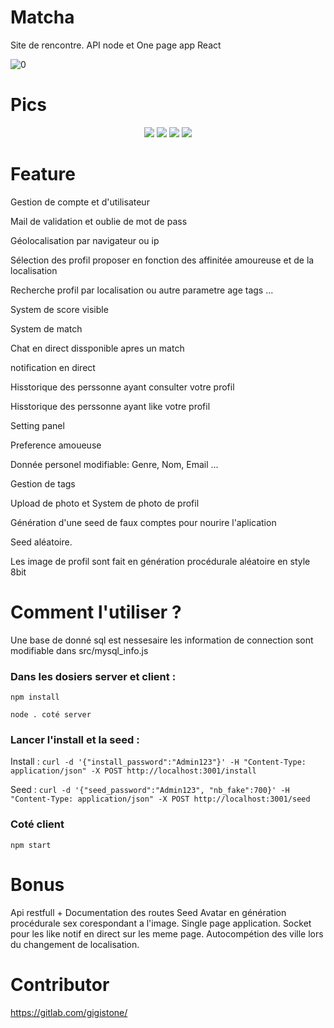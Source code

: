 # Matcha
Site de rencontre.
API node et One page app React

![0](https://user-images.githubusercontent.com/44972661/66797689-f3794300-ef0b-11e9-85ff-18b44046fec2.PNG)

# Pics

<p align="center">
  <img src="https://user-images.githubusercontent.com/44972661/66797691-f3794300-ef0b-11e9-8e0f-5e6d4070ae9b.PNG">
  <img src="https://user-images.githubusercontent.com/44972661/66797692-f3794300-ef0b-11e9-8380-867bb4969ab9.PNG">
  <img src="https://user-images.githubusercontent.com/44972661/66797693-f3794300-ef0b-11e9-9a6c-571d262b09c8.PNG">
  <img src="https://user-images.githubusercontent.com/44972661/66797694-f411d980-ef0b-11e9-9365-f64f15a3072c.PNG">
</p>

# Feature
Gestion de compte et d'utilisateur

Mail de validation et oublie de mot de pass

Géolocalisation par navigateur ou ip

Sélection des profil proposer en fonction des affinitée amoureuse et de la localisation

Recherche profil par localisation ou autre parametre age tags ...

System de score visible

System de match

Chat en direct dissponible apres un match

notification en direct

Hisstorique des perssonne ayant consulter votre profil

Hisstorique des perssonne ayant like votre profil

Setting panel

Preference amoueuse

Donnée personel modifiable: Genre, Nom, Email ...

Gestion de tags

Upload de photo et System de photo de profil

Génération d'une seed de faux comptes pour nourire l'aplication

Seed aléatoire.

Les image de profil sont fait en génération procédurale aléatoire en style 8bit


# Comment l'utiliser ?

Une base de donné sql est nessesaire les information de connection sont modifiable dans src/mysql_info.js

### Dans les dosiers server et client :
`npm install`

`node . coté server`

### Lancer l'install et la seed :
Install : `curl -d '{"install_password":"Admin123"}' -H "Content-Type: application/json" -X POST http://localhost:3001/install`

Seed : `curl -d '{"seed_password":"Admin123", "nb_fake":700}' -H "Content-Type: application/json" -X POST http://localhost:3001/seed`

### Coté client

`npm start`

# Bonus
Api restfull + Documentation des routes
Seed Avatar en génération procédurale sex corespondant a l'image.
Single page application.
Socket pour les like notif en direct sur les meme page.
Autocompétion des ville lors du changement de localisation.

# Contributor
https://gitlab.com/gigistone/
